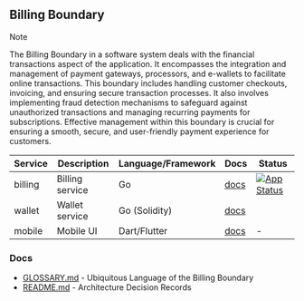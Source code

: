 ## Billing Boundary

> [!NOTE]
> The Billing Boundary in a software system deals with the financial transactions aspect of the application. 
> It encompasses the integration and management of payment gateways, processors, and e-wallets to facilitate online 
> transactions. This boundary includes handling customer checkouts, invoicing, and ensuring secure transaction processes. 
> It also involves implementing fraud detection mechanisms to safeguard against unauthorized transactions and managing 
> recurring payments for subscriptions. Effective management within this boundary is crucial for ensuring a smooth, 
> secure, and user-friendly payment experience for customers.

| Service | Description     | Language/Framework | Docs                                           | Status                                                                                                                                                                  |
|---------|-----------------|--------------------|------------------------------------------------|-------------------------------------------------------------------------------------------------------------------------------------------------------------------------|
| billing | Billing service | Go                 | [docs](./boundaries/billing/billing/README.md) | [![App Status](https://argo.shortlink.best/api/badge?name=shortlink-billing-billing&revision=true)](https://argo.shortlink.best/applications/shortlink-billing-billing) |
| wallet  | Wallet service  | Go (Solidity)      | [docs](./boundaries/billing/wallet/README.md)  |                                                                                                                                                                         |
| mobile  | Mobile UI       | Dart/Flutter       | [docs](mobile/shortlink/README.md)             | -                                                                                                                                                                       |

### Docs

- [GLOSSARY.md](./GLOSSARY.md) - Ubiquitous Language of the Billing Boundary
- [README.md](./docs/ADR/README.md) - Architecture Decision Records
